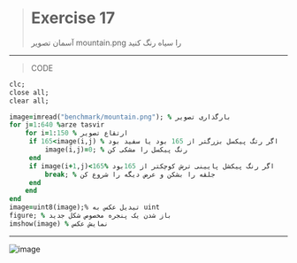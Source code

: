 > # Exercise 17
>آسمان تصویر mountain.png را سیاه رنگ کنید
***
>CODE
```ruby
clc;
close all;
clear all;

image=imread("benchmark/mountain.png"); % بارگذاری تصویر
for j=1:640 %arze tasvir
    for i=1:150 % ارتقاع تصویر
     if 165<image(i,j) % اگر رتگ پیکسل بزرگتر از 165 بود یا سفید بود 
         image(i,j)=0; % رنگ پیکسل را مشکی کن
     end
     if image(i+1,j)<165% اگر رنگ پیکشل پایینی ترش کوچکتر از 165بود
         break; % جلقه را بشکن و عرض دیگه را شروع کن
     end
    end
end
image=uint8(image);% تیدیل عکس به uint
figure; % باز شدن یک پنجره مخصوص شکل جدید
imshow(image) % نمایش عکس
```
****
![image](https://user-images.githubusercontent.com/48456571/113309274-399eae00-931c-11eb-8f9a-c9af703f9f41.png)

